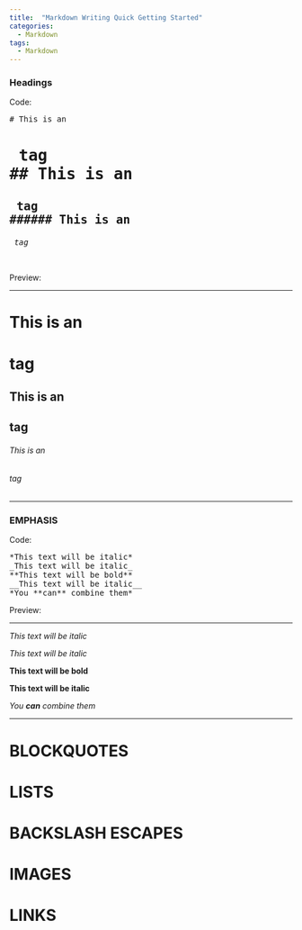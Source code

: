 ```yaml
---
title:  "Markdown Writing Quick Getting Started"
categories: 
  - Markdown
tags:
  - Markdown
---
```


### Headings
Code:
<pre>
# This is an <h1> tag
## This is an <h2> tag
###### This is an <h6> tag
</pre>
Preview:
***
# This is an <h1> tag
## This is an <h2> tag
###### This is an <h6> tag
***

### EMPHASIS

Code:
<pre>
*This text will be italic*
_This text will be italic_
**This text will be bold**
__This text will be italic__
*You **can** combine them*
</pre>

Preview:
***
*This text will be italic*

_This text will be italic_

**This text will be bold**

__This text will be italic__

*You **can** combine them*
***


# BLOCKQUOTES

# LISTS

# BACKSLASH ESCAPES

# IMAGES

# LINKS


